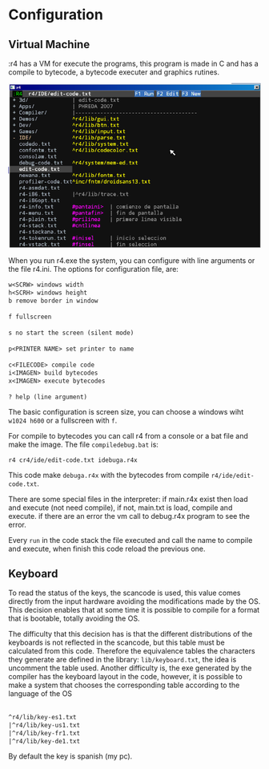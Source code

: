 # Configuration

## Virtual Machine

:r4 has a VM for execute the programs, this program is made in C and has a compile to bytecode, a bytecode executer and graphics rutines.

![Main](../img/0-main.png)

When you run r4.exe the system, you can configure with line arguments or the file r4.ini.
The options for configuration file, are:

```
w<SCRW> windows width
h<SCRH>	windows height
b remove border in window

f fullscreen

s no start the screen (silent mode)

p<PRINTER NAME> set printer to name

c<FILECODE> compile code
i<IMAGEN> build bytecodes
x<IMAGEN> execute bytecodes

? help (line argument)
```

The basic configuration is screen size, you can choose a windows wiht `w1024 h600` or a fullscreen with `f`.

For compile to bytecodes you can call r4 from a console or a bat file and make the image. The file `compiledebug.bat` is:

```
r4 cr4/ide/edit-code.txt idebuga.r4x
```

This code make `debuga.r4x` with the bytecodes from compile `r4/ide/edit-code.txt`.

There are some special files in the interpreter: if main.r4x exist then load and execute (not need compile), if not, main.txt is load, compile and execute. if there are an error the vm call to debug.r4x program to see the error.

Every `run` in the code stack the file executed and call the name to compile and execute, when finish this code reload the previous one.

## Keyboard

To read the status of the keys, the scancode is used, this value comes directly from the input hardware avoiding the modifications made by the OS. This decision enables that at some time it is possible to compile for a format that is bootable, totally avoiding the OS.

The difficulty that this decision has is that the different distributions of the keyboards is not reflected in the scancode, but this table must be calculated from this code. Therefore the equivalence tables the characters they generate are defined in the library: `lib/keyboard.txt`, the idea is uncomment the table used. Another difficulty is, the exe generated by the compiler has the keyboard layout in the code, however, it is possible to make a system that chooses the corresponding table according to the language of the OS


```

^r4/lib/key-es1.txt
|^r4/lib/key-us1.txt
|^r4/lib/key-fr1.txt
|^r4/lib/key-de1.txt

```

By default the key is spanish (my pc).